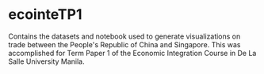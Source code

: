 # ecointeTP1
Contains the datasets and notebook used to generate visualizations on trade between the People's Republic of China and Singapore. This was accomplished for Term Paper 1 of the Economic Integration Course in De La Salle University Manila.
